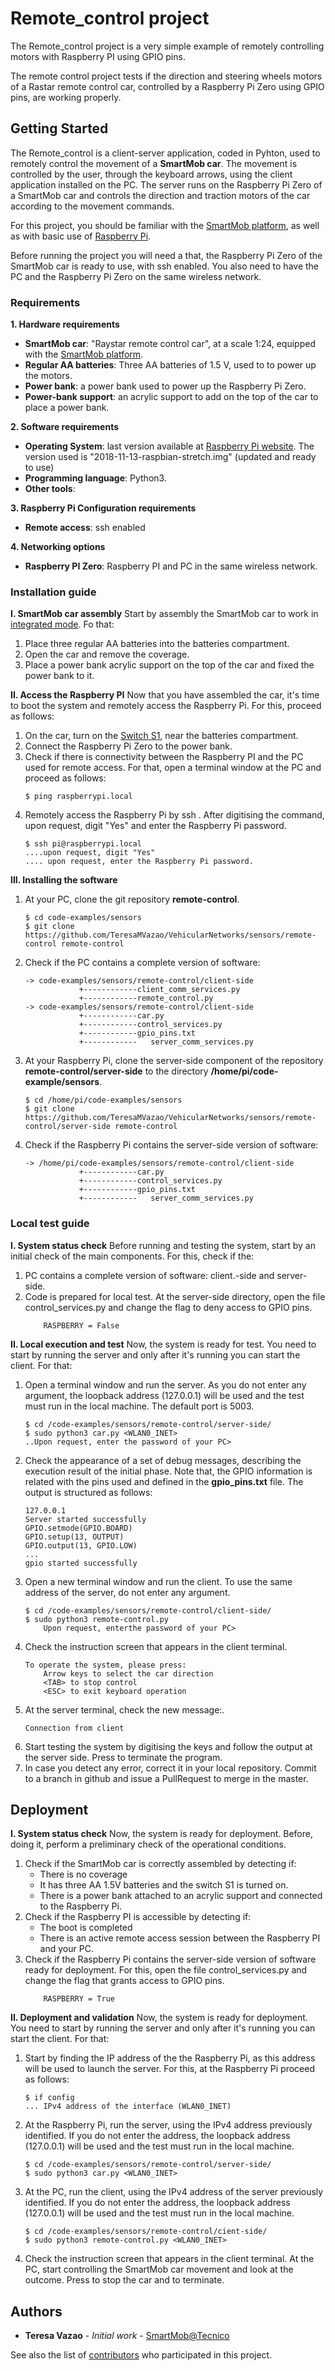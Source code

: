 # Remote_control project
The Remote_control project is a very simple example of remotely controlling motors with Raspberry PI using GPIO pins.

The remote control project tests if the direction and steering wheels motors of a Rastar remote control car, controlled by a Raspberry Pi Zero using GPIO pins, are working properly. 

## Getting Started  

The Remote_control is a client-server application, coded in Pyhton, used to remotely control the movement of a **SmartMob car**. The movement is controlled by the user, through the keyboard arrows, using the client application installed on the PC. The server runs on the Raspberry Pi Zero of a SmartMob car and controls the direction and traction motors of the car according to the movement commands.

For this project, you should be familiar with the  [SmartMob platform](https://github.com/TeresaMVazao/VehicularNetworks/SmartMob-platform/SmartMob.pdf), as well as with basic use of [Raspberry Pi](https://github.com/TeresaMVazao/VehicularNetworks/SmartMob-platform/Intro-RasperryPI.pdf).

Before running the project you will need a that, the Raspberry Pi Zero of the SmartMob car is ready to use, with ssh enabled. You also need to have the PC and the Raspberry Pi Zero on the same wireless network.
 
 
### Requirements

**1. Hardware  requirements**
* **SmartMob car**: "Raystar remote control car", at a scale 1:24, equipped with the [SmartMob platform](https://github.com/TeresaMVazao/VehicularNetworks/SmartMob-platform/SmartMob.pdf). 
* **Regular AA batteries**: Three AA batteries of 1.5 V, used to to power up the motors.
* **Power bank**: a power bank used to power up the Raspberry Pi Zero. 
* **Power-bank support**: an acrylic support to add on the top of the car to place a power bank.

**2. Software  requirements**
* **Operating System**: last version available at [Raspberry Pi website](https://www.raspberrypi.org/documentation/installation). The version used is "2018-11-13-raspbian-stretch.img" (updated and ready to use)
* **Programming language**: Python3.
* **Other tools**:

**3. Raspberry Pi Configuration  requirements**
*  **Remote access**: ssh enabled

**4. Networking options**
*  **Raspberry PI Zero**: Raspberry PI and PC in the same wireless network.

### Installation guide
**I. SmartMob car assembly**
Start by assembly the SmartMob car to work in [integrated mode](https://github.com/TeresaMVazao/VehicularNetworks/SmartMob-platform/SmartMob-car-integrated-mode.png). Fo that:

1. Place three regular AA batteries into the batteries compartment.
2. Open the car and remove the coverage.
3. Place a power bank acrylic support on the top of the car and fixed the power bank to it.

**II. Access the Raspberry PI**
Now that you have assembled the car, it's time to boot the system and remotely access the Raspberry Pi. For this, proceed as follows:
1. On the car, turn on the [Switch S1](https://github.com/TeresaMVazao/VehicularNetworks/SmartMob-platform/SmartMob-power-supply.png), near the batteries compartment.
2. Connect the Raspberry Pi Zero to the power bank. 
3. Check if there is connectivity between the Raspberry PI and the PC used for remote access. For that, open a terminal window at the PC and proceed as follows:
    `````
    $ ping raspberrypi.local
    `````
4. Remotely access the Raspberry Pi by ssh . After digitising the command, upon request, digit "Yes" and enter the Raspberry Pi password.
    `````
    $ ssh pi@raspberrypi.local 
    ....upon request, digit "Yes" 
    .... upon request, enter the Raspberry Pi password.
    `````
**III. Installing the software**
1. At your PC, clone the git repository **remote-control**. 
    `````
    $ cd code-examples/sensors
    $ git clone https://github.com/TeresaMVazao/VehicularNetworks/sensors/remote-control remote-control
    `````
2. Check if the PC contains a complete version of software:
    `````
    -> code-examples/sensors/remote-control/client-side
                +------------client_comm_services.py
            	+------------remote_control.py
    -> code-examples/sensors/remote-control/client-side
                +------------car.py
                +------------control_services.py
                +------------gpio_pins.txt 	
                +------------	server_comm_services.py
    `````
3. At your Raspberry Pi, clone the server-side component of the repository **remote-control/server-side** to the directory **/home/pi/code-example/sensors**.
    `````
    $ cd /home/pi/code-examples/sensors
    $ git clone https://github.com/TeresaMVazao/VehicularNetworks/sensors/remote-control/server-side remote-control
    `````
4. Check if the Raspberry Pi contains the server-side version of software:
    `````
    -> /home/pi/code-examples/sensors/remote-control/client-side
                +------------car.py
                +------------control_services.py
                +------------gpio_pins.txt 	
                +------------	server_comm_services.py
    `````
### Local test guide
**I. System status check**
Before running and testing the system, start by an initial check of the main components. For this, check if the:
1. PC contains a complete version of software: client.-side and server-side.
2. Code is prepared for local test. At the server-side directory, open the file control_services.py and change the flag to deny access to GPIO pins.
    `````
        RASPBERRY = False
    `````

**II. Local execution and test**
Now, the system is ready for test. You need to start by running the server and only after it's running you can start the client. For that:
1. Open a terminal window and run the server. As you do not enter any argument, the loopback address (127.0.0.1) will be used and the test must run in the local machine. The default port is 5003.
    `````
    $ cd /code-examples/sensors/remote-control/server-side/
    $ sudo python3 car.py <WLAN0_INET>
    ..Upon request, enter the password of your PC>
    `````
2. Check the appearance of a set of debug messages, describing the execution result of the initial phase. Note that, the GPIO information is related with the pins used and defined in the **gpio_pins.txt** file. The output is structured as follows:
    ````` 
    127.0.0.1
    Server started successfully
    GPIO.setmode(GPIO.BOARD)
    GPIO.setup(13, OUTPUT)
    GPIO.output(13, GPIO.LOW)
    ...
    gpio started successfully
    ````` 
3. Open a new terminal window and run the client. To use the same address of the server, do not enter any argument. 
    `````
    $ cd /code-examples/sensors/remote-control/client-side/
    $ sudo python3 remote-control.py 
        Upon request, enterthe password of your PC>
    `````
4. Check the instruction screen that appears in the client terminal.
    ````` 
    To operate the system, please press:
        Arrow keys to select the car direction
        <TAB> to stop control
        <ESC> to exit keyboard operation
    `````
5. At the server terminal, check the new message:.
    ````` 
    Connection from client
    ````` 
6. Start testing the system by digitising the keys and follow the output at the server side. Press <ESC> to terminate the program.
7. In case you detect any error, correct it in your local repository. Commit to a branch in github and issue a PullRequest to merge in the master.

## Deployment
**I. System status check**
Now, the system is ready for deployment. Before, doing it, perform a preliminary check of the operational conditions.
1. Check if the SmartMob car is correctly assembled by detecting if:
    * There is no coverage
    * It has three AA 1.5V batteries and the switch S1 is turned on.
    * There is a power bank attached to an acrylic support and connected to the Raspberry Pi.
2. Check if the Raspberry PI is accessible by detecting if:
    *  The boot  is completed 
    *  There is an active  remote access session between the Raspberry PI and your PC. 
3. Check if the Raspberry Pi contains the server-side version of software ready for deployment. For this, open the file control_services.py and change the flag that grants access to GPIO pins.
    `````
        RASPBERRY = True
    `````
**II. Deployment and validation**
Now, the system is ready for deployment. You need to start by running the server and only after it's running you can start the client. For that:
1. Start by finding the IP address of the the Raspberry Pi, as this address will be used to launch the server. For this, at the Raspberry Pi proceed as follows:
    `````
    $ if config 
    ... IPv4 address of the interface (WLAN0_INET)
    `````
2. At the Raspberry Pi, run the server, using the IPv4 address previously identified. If you do not enter the address, the loopback address (127.0.0.1) will be used and the test must run in the local machine.
    `````
    $ cd /code-examples/sensors/remote-control/server-side/
    $ sudo python3 car.py <WLAN0_INET>
    `````
3. At the PC, run the client, using the IPv4 address of the server previously identified. If you do not enter the address, the loopback address (127.0.0.1) will be used and the test must run in the local machine.
    `````
    $ cd /code-examples/sensors/remote-control/cient-side/
    $ sudo python3 remote-control.py <WLAN0_INET>
    `````
4. Check the instruction screen that appears in the client terminal. At the PC, start controlling the SmartMob car movement and look at the outcome.  Press <TAB> to stop the car and <ESC> to terminate.

 
## Authors

* **Teresa Vazao** - *Initial work* - [SmartMob@Tecnico](https://github.com/TeresaMVazao/VehicularNetworks/sensors/car-motor-test)

See also the list of [contributors](https://github.com/your/project/contributors) who participated in this project.




